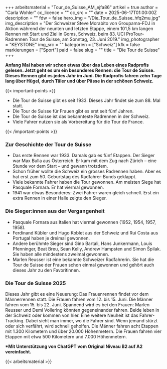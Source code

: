 +++
arbeitsmaterial = "Tour_de_Suisse_AM_ejfa86"
artikel = true
author = "Carla Wohler"
cc_licence = ""
cc_src = ""
date = 2025-06-17T01:00:00Z
description = ""
fdw = false
hero_img = "/Die_Tour_de_Suisse_hfq2mu.jpg"
img_description = "Der Schweizer Steve Morabito von Groupama-FDJ in Aktion während der neunten und letzten Etappe, einem 101,5 km langen Rennen mit Start und Ziel in Goms, Schweiz, beim 83. UCI ProTour-Radrennen Tour de Suisse, am Sonntag, 23. Juni 2019."
img_photographer = "KEYSTONE"
img_src = ""
kategorien = ["Schweiz"]
kfk = false
markierungen = ["Sport"]
paid = false
slug = ""
title = "Die Tour de Suisse"
+++

**Anfang Mai haben wir schon etwas über das Leben eines Radprofis gelesen. Jetzt geht es um ein besonderes Rennen: die Tour de Suisse. Dieses Rennen gibt es jedes Jahr im Juni. Die Radprofis fahren zehn Tage lang über Hügel, durch Täler und über Pässe in der schönen Schweiz.**

{{< important-points >}}

<ul>

<li>Die Tour de Suisse gibt es seit 1933. Dieses Jahr findet sie zum 88. Mal statt.
</li>

<li>Die Tour de Suisse für Frauen gibt es erst seit fünf Jahren.
</li>

<li>Die Tour de Suisse ist das bekannteste Radrennen in der Schweiz.
</li>

<li>Viele Fahrer nutzen sie als Vorbereitung für die Tour de France.
</li>

</ul>

{{< /important-points >}}

### Zur Geschichte der Tour de Suisse

- Das erste Rennen war 1933. Damals gab es fünf Etappen. Der Sieger war Max Bulla aus Österreich. Er kam mit dem Zug nach Zürich – eine Stunde vor dem Start – und gewann trotzdem.
- Schon früher wollte die Schweiz ein grosses Radrennen haben. Aber es hat erst zum 50. Geburtstag des Radfahrer-Bunds geklappt.
- Viele bekannte Fahrer haben die Tour gewonnen. Am meisten Siege hat Pasquale Fornara. Er hat viermal gewonnen.
- 1941 war etwas Besonderes: Zwei Fahrer waren gleich schnell. Erst ein extra Rennen in einer Halle zeigte den Sieger.
 
### Die Sieger:innen aus der Vergangenheit

- Pasquale Fornara aus Italien hat viermal gewonnen (1952, 1954, 1957, 1958).
- Ferdinand Kübler und Hugo Koblet aus der Schweiz und Rui Costa aus Portugal haben je dreimal gewonnen.
- Andere berühmte Sieger sind Gino Bartali, Hans Junkermann, Louis Pfenninger, Beat Breu, Sean Kelly, Andrew Hampsten und Simon Špilak. Sie haben alle mindestens zweimal gewonnen.
- Marlen Reusser ist eine bekannte Schweizer Radfahrerin. Sie hat die Tour de Suisse der Frauen schon einmal gewonnen und gehört auch dieses Jahr zu den Favoritinnen.

### Die Tour de Suisse 2025

Dieses Jahr gibt es eine Neuerung: Das Frauenrennen findet vor dem Männerrennen statt. Die Frauen fahren vom 12. bis 15. Juni. Die Männer fahren vom 15. bis 22. Juni. Spannend wird es bei den Frauen: Marlen Reusser und Demi Vollering könnten gegeneinander fahren. Beide leben in der Schweiz oder kommen von hier. Eine weitere Neuheit ist das Fahrer-Tracking. Dabei sieht man immer, wo die Fahrer sind. Wenn jemand stürzt oder sich verfährt, wird schnell geholfen. Die Männer fahren acht Etappen mit 1.300 Kilometern und über 20.000 Höhenmetern. Die Frauen fahren vier Etappen mit etwa 500 Kilometern und 7.000 Höhenmetern.

**\*Mit Unterstützung von ChatGPT vom Original Niveau B2 auf A2 vereinfacht.**

{{< arbeitsmaterial >}}